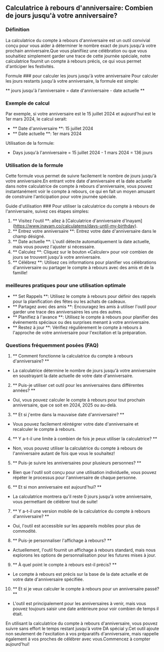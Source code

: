 ## Calculatrice à rebours d'anniversaire: Combien de jours jusqu'à votre anniversaire?

### Définition
La calculatrice du compte à rebours d'anniversaire est un outil convivial conçu pour vous aider à déterminer le nombre exact de jours jusqu'à votre prochain anniversaire.Que vous planifiiez une célébration ou que vous souhaitiez simplement garder une trace de cette journée spéciale, notre calculatrice fournit un compte à rebours précis, ce qui vous permet d'anticiper les festivités.

Formule ### pour calculer les jours jusqu'à votre anniversaire
Pour calculer les jours restants jusqu'à votre anniversaire, la formule est simple:

** jours jusqu'à l'anniversaire = date d'anniversaire - date actuelle **

### Exemple de calcul
Par exemple, si votre anniversaire est le 15 juillet 2024 et aujourd'hui est le 1er mars 2024, le calcul serait:

- ** Date d'anniversaire **: 15 juillet 2024
- ** Date actuelle **: 1er mars 2024

Utilisation de la formule:
- Days jusqu'à l'anniversaire = 15 juillet 2024 - 1 mars 2024 = 136 jours

### Utilisation de la formule
Cette formule vous permet de suivre facilement le nombre de jours jusqu'à votre anniversaire.En entrant votre date d'anniversaire et la date actuelle dans notre calculatrice de compte à rebours d'anniversaire, vous pouvez instantanément voir le compte à rebours, ce qui en fait un moyen amusant de construire l'anticipation pour votre journée spéciale.

Guide d'utilisation ###
Pour utiliser la calculatrice du compte à rebours de l'anniversaire, suivez ces étapes simples:

1. ** Visitez l'outil **: allez à [Calculatrice d'anniversaire d'Inayam] (https://www.inayam.co/calculatems/days-until-my-birthday).
2. ** Entrez votre anniversaire **: Entrez votre date d'anniversaire dans le champ désigné.
3. ** Date actuelle **: L'outil détecte automatiquement la date actuelle, mais vous pouvez l'ajuster si nécessaire.
4. ** Calculez **: Cliquez sur le bouton «Calculer» pour voir combien de jours se trouvent jusqu'à votre anniversaire.
5. ** Célébrez **: Utilisez ces informations pour planifier vos célébrations d'anniversaire ou partager le compte à rebours avec des amis et de la famille!

### meilleures pratiques pour une utilisation optimale
- ** Set Rappels **: Utilisez le compte à rebours pour définir des rappels pour la planification des fêtes ou les achats de cadeaux.
- ** Partagez avec des amis **: Encouragez les amis à utiliser l'outil pour garder une trace des anniversaires les uns des autres.
- ** Planifiez à l'avance **: Utilisez le compte à rebours pour planifier des événements spéciaux ou des surprises menant à votre anniversaire.
- ** Restez à jour **: Vérifiez régulièrement le compte à rebours à l'approche de votre anniversaire pour l'excitation et la préparation.

### Questions fréquemment posées (FAQ)

1. ** Comment fonctionne la calculatrice du compte à rebours d'anniversaire? **
- La calculatrice détermine le nombre de jours jusqu'à votre anniversaire en soustrayant la date actuelle de votre date d'anniversaire.

2. ** Puis-je utiliser cet outil pour les anniversaires dans différentes années? **
- Oui, vous pouvez calculer le compte à rebours pour tout prochain anniversaire, que ce soit en 2024, 2025 ou au-delà.

3. ** Et si j'entre dans la mauvaise date d'anniversaire? **
- Vous pouvez facilement réintégrer votre date d'anniversaire et recalculer le compte à rebours.

4. ** Y a-t-il une limite à combien de fois je peux utiliser la calculatrice? **
- Non, vous pouvez utiliser la calculatrice du compte à rebours de l'anniversaire autant de fois que vous le souhaitez!

5. ** Puis-je suivre les anniversaires pour plusieurs personnes? **
- Bien que l'outil soit conçu pour une utilisation individuelle, vous pouvez répéter le processus pour l'anniversaire de chaque personne.

6. ** Et si mon anniversaire est aujourd'hui? **
- La calculatrice montrera qu'il reste 0 jours jusqu'à votre anniversaire, vous permettant de célébrer tout de suite!

7. ** Y a-t-il une version mobile de la calculatrice du compte à rebours d'anniversaire? **
- Oui, l'outil est accessible sur les appareils mobiles pour plus de commodité.

8. ** Puis-je personnaliser l'affichage à rebours? **
- Actuellement, l'outil fournit un affichage à rebours standard, mais nous explorons les options de personnalisation pour les futures mises à jour.

9. ** À quel point le compte à rebours est-il précis? **
- Le compte à rebours est précis sur la base de la date actuelle et de votre date d'anniversaire spécifiée.

10. ** Et si je veux calculer le compte à rebours pour un anniversaire passé? **
- L'outil est principalement pour les anniversaires à venir, mais vous pouvez toujours saisir une date antérieure pour voir combien de temps il était.

En utilisant la calculatrice du compte à rebours d'anniversaire, vous pouvez suivre sans effort le temps restant jusqu'à votre DA spécial y.Cet outil ajoute non seulement de l'excitation à vos préparatifs d'anniversaire, mais rappelle également à vos proches de célébrer avec vous.Commencez à compter aujourd'hui!